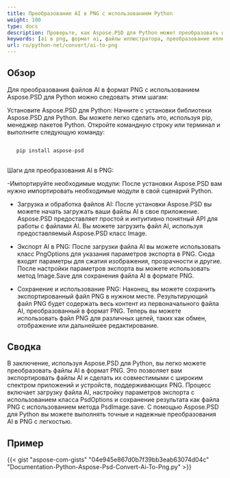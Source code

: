 ```yaml
---
title: Преобразование AI в PNG с использованием Python
weight: 100
type: docs
description: Проверьте, как Aspose.PSD для Python может преобразовать файл AI в формат PNG.
keywords: [ai в png, формат ai, файлы иллюстратора, преобразование иллюстратора, png, psd api, python, образец кода]
url: ru/python-net/convert/ai-to-png
---
```


## **Обзор**
Для преобразования файлов AI в формат PNG с использованием Aspose.PSD для Python можно следовать этим шагам:

Установите Aspose.PSD для Python: Начните с установки библиотеки Aspose.PSD для Python. Вы можете легко сделать это, используя pip, менеджер пакетов Python. Откройте командную строку или терминал и выполните следующую команду:

```python

   pip install aspose-psd
  
```

Шаги для преобразования AI в PNG:

-Импортируйте необходимые модули: После установки Aspose.PSD вам нужно импортировать необходимые модули в свой сценарий Python.
- Загрузка и обработка файлов AI: После установки Aspose.PSD вы можете начать загружать ваши файлы AI в свое приложение. Aspose.PSD предоставляет простой и интуитивно понятный API для работы с файлами AI. Вы можете загрузить файл AI, используя предоставляемый Aspose.PSD класс Image.

- Экспорт AI в PNG: После загрузки файла AI вы можете использовать класс PngOptions для указания параметров экспорта в PNG. Сюда входят параметры для сжатия изображения, прозрачности и другие. После настройки параметров экспорта вы можете использовать метод Image.Save для сохранения файла AI в формате PNG.

- Сохранение и использование PNG: Наконец, вы можете сохранить экспортированный файл PNG в нужном месте. Результирующий файл PNG будет содержать весь контент из первоначального файла AI, преобразованный в формат PNG. Теперь вы можете использовать файл PNG для различных целей, таких как обмен, отображение или дальнейшее редактирование.

## **Сводка**
В заключение, используя Aspose.PSD для Python, вы легко можете преобразовать файлы AI в формат PNG. Это позволяет вам экспортировать файлы AI и сделать их совместимыми с широким спектром приложений и устройств, поддерживающих PNG. Процесс включает загрузку файла AI, настройку параметров экспорта с использованием класса PsdOptions и сохранение результата как файла PNG с использованием метода PsdImage.save. С помощью Aspose.PSD для Python вы можете выполнять точные и надежные преобразования AI в PNG с легкостью.

## **Пример**
{{< gist "aspose-com-gists" "04e945e867d0b7f39bb3eab63074d04c" "Documentation-Python-Aspose-Psd-Convert-Ai-To-Png.py" >}}
